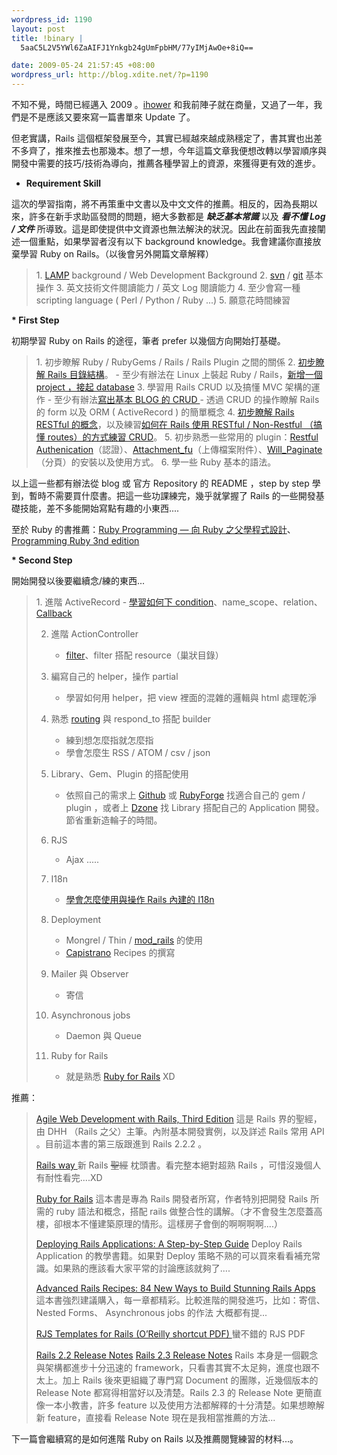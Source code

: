 ```yaml
--- 
wordpress_id: 1190
layout: post
title: !binary |
  5aaC5L2V5YWl6ZaAIFJ1Ynkgb24gUmFpbHM/77yIMjAwOe+8iQ==

date: 2009-05-24 21:57:45 +08:00
wordpress_url: http://blog.xdite.net/?p=1190
---
```

不知不覺，時間已經邁入 2009 。<a href="http://ihower.idv.tw">ihower</a> 和我前陣子就在商量，又過了一年，我們是不是應該又要來寫一篇書單來 Update 了。 

但老實講，Rails 這個框架發展至今，其實已經越來越成熟穩定了，書其實也出差不多齊了，推來推去也那幾本。想了一想，今年這篇文章我便想改轉以學習順序與開發中需要的技巧/技術為導向，推薦各種學習上的資源，來獲得更有效的進步。

* <strong>Requirement Skill</strong>

這次的學習指南，將不再策重中文書以及中文文件的推薦。相反的，因為長期以來，許多在新手求助區發問的問題，絕大多數都是 *<strong>缺乏基本常識</strong>* 以及 *<strong>看不懂 Log / 文件</strong>* 所導致。這是即使提供中文資源也無法解決的狀況。因此在前面我先直接闡述一個重點，如果學習者沒有以下 background knowledge。我會建議你直接放棄學習 Ruby on Rails。（以後會另外開篇文章解釋）



<blockquote>1. <a href="http://en.wikipedia.org/wiki/LAMP_(software_bundle)">LAMP</a> background  /  Web Development Background
2. <a href="http://www.pragprog.com/titles/svn2/pragmatic-version-control-using-subversion">svn</a> / <a href="http://www.pragprog.com/titles/tsgit/pragmatic-version-control-using-git">git</a> 基本操作
3. 英文技術文件閱讀能力 / 英文 Log 閱讀能力
4. 至少會寫一種 scripting language ( Perl / Python / Ruby ...)
5. 願意花時間練習</blockquote>


<strong>
* First Step</strong>

初期學習 Ruby on Rails 的途徑，筆者 prefer 以幾個方向開始打基礎。



<blockquote>1. 初步瞭解 Ruby / RubyGems / Rails / Rails Plugin 之間的關係 
2. <a href="http://rails.pixnet.net/blog/post/22952893">初步瞭解 Rails 目錄結構</a>。
   - 至少有辦法在 Linux 上裝起 Ruby / Rails，<a href="http://rails.pixnet.net/blog/post/22953827">新增一個 project ，接起 database</a>
3. 學習用 Rails CRUD 以及搞懂 MVC 架構的運作
   - 至少有辦法<a href="http://rails.pixnet.net/blog/post/22955992">寫出基本 BLOG 的 CRUD </a>
   - 透過 CRUD 的操作瞭解 Rails 的 form 以及 ORM ( ActiveRecord ) 的簡單概念
4. <a href="http://rails.pixnet.net/blog/post/22956704">初步瞭解 Rails RESTful 的概念</a>，以及練習<a href="http://ihower.idv.tw/course/rails.html">如何在 Rails 使用 RESTful / Non-Restful （搞懂 routes）的方式練習 CRUD</a>。
5. 初步熟悉一些常用的 plugin：<a href="http://github.com/technoweenie/restful-authentication/tree/master">Restful Authenication</a>（認證）、<a href="http://github.com/technoweenie/attachment_fu/tree/master">Attachment_fu</a>（上傳檔案附件）、<a href="http://github.com/mislav/will_paginate/tree/master">Will_Paginate</a>（分頁）的安裝以及使用方式。
6. 學一些 Ruby 基本的語法。</blockquote>



以上這一些都有辦法從 blog 或 官方 Repository 的 README ，step by step 學到，暫時不需要買什麼書。把這一些功課練完，幾乎就掌握了 Rails 的一些開發基礎技能，差不多能開始寫點有趣的小東西....

至於 Ruby 的書推薦：<a href="http://www.books.com.tw/exep/prod/booksfile.php?item=0010350699">Ruby Programming — 向 Ruby 之父學程式設計</a>、<a href="http://www.pragprog.com/titles/ruby3/programming-ruby-1-9">Programming Ruby 3nd edition
</a>

<strong>* Second Step</strong>

開始開發以後要繼續念/練的東西...



<blockquote>1. 進階 ActiveRecord 
    - <a href="http://api.rubyonrails.org/classes/ActiveRecord/Base.html">學習如何下 condition</a>、name_scope、relation、<a href="http://api.rubyonrails.org/classes/ActiveRecord/Callbacks.html">Callback</a>

2. 進階 ActionController
    - <a href="http://api.rubyonrails.org/classes/ActionController/Filters/ClassMethods.html">filter</a>、filter 搭配 resource（巢狀目錄）

3. 編寫自己的 helper，操作 partial 
    - 學習如何用 helper，把 view 裡面的混雜的邏輯與 html 處理乾淨

4. 熟悉 <a href="http://api.rubyonrails.org/classes/ActionController/Routing.html">routing</a> 與 respond_to 搭配 builder
    - 練到想怎麼指就怎麼指
    - 學會怎麼生 RSS / ATOM / csv / json 

5. Library、Gem、Plugin 的搭配使用
    - 依照自己的需求上 <a href="http://github.com/">Github</a> 或 <a href="http://rubyforge.org/">RubyForge</a> 找適合自己的 gem / plugin ，或者上 <a href="http://snippets.dzone.com/">Dzone</a> 找 Library 搭配自己的 Application 開發。節省重新造輪子的時間。

6. RJS
    - Ajax .....

7. I18n 
    - <a href="http://blog.xdite.net/?p=785">學會怎麼使用與操作 Rails 內建的 I18n </a>

8. Deployment
    - Mongrel / Thin / <a href="http://www.modrails.com/">mod_rails</a> 的使用
    - <a href="http://www.capify.org/">Capistrano</a> Recipes 的撰寫

9. Mailer 與 Observer
    - 寄信

10. Asynchronous jobs
    - Daemon 與 Queue

11. Ruby for Rails
    - 就是熟悉 <a href="http://www.manning.com/black/">Ruby for Rails</a> XD</blockquote>

推薦：

<blockquote><a href="http://www.pragprog.com/titles/rails3/agile-web-development-with-rails-third-edition">Agile Web Development with Rails, Third Edition</a>
這是 Rails 界的聖經，由 DHH （Rails 之父）主筆。內附基本開發實例，以及詳述 Rails 常用 API 。目前這本書的第三版跟進到 Rails 2.2.2 。

<a href="http://www.amazon.com/Rails-Way-Addison-Wesley-Professional-Ruby/dp/0321445619">Rails way </a>
新 Rails <del datetime="2009-05-24T13:39:40+00:00">聖經</del> 枕頭書。看完整本絕對超熟 Rails ，可惜沒幾個人有耐性看完....XD

<a href="http://www.manning.com/black/">Ruby for Rails</a>
這本書是專為 Rails 開發者所寫，作者特別把開發 Rails 所需的 ruby 語法和概念，搭配 rails 做整合性的講解。（才不會發生怎麼蓋高樓，卻根本不懂建築原理的情形。這樣房子會倒的啊啊啊啊....）

<a href="http://www.pragprog.com/titles/fr_deploy/deploying-rails-applications">Deploying Rails Applications: A Step-by-Step Guide</a>
Deploy Rails Application 的教學書籍。如果對 Deploy 策略不熟的可以買來看看補充常識。如果熟的應該看大家平常的討論應該就夠了....

<a href="http://www.pragprog.com/titles/fr_arr/advanced-rails-recipes">Advanced Rails Recipes: 84 New Ways to Build Stunning Rails Apps</a>
這本書強烈建議購入，每一章都精彩。比較進階的開發進巧，比如：寄信、Nested Forms、 Asynchronous jobs 的作法 大概都有提...

<a href="http://www.oreilly.com/catalog/rjsrails/index.html">RJS Templates for Rails (O’Reilly shortcut PDF) </a>
蠻不錯的 RJS PDF

<a href="http://guides.rubyonrails.org/2_2_release_notes.html">Rails 2.2 Release Notes</a>
<a href="http://guides.rubyonrails.org/2_3_release_notes.html">Rails 2.3 Release Notes</a>
Rails 本身是一個觀念與架構都進步十分迅速的 framework，只看書其實不太足夠，進度也跟不太上。加上 Rails 後來更組織了專門寫 Document 的團隊，近幾個版本的 Release Note 都寫得相當好以及清楚。Rails 2.3 的 Release Note 更簡直像一本小教書，許多 feature 以及使用方法都解釋的十分清楚。如果想瞭解新 feature，直接看  Release Note 現在是我相當推薦的方法...</blockquote>

下一篇會繼續寫的是如何進階 Ruby on Rails 以及推薦閱覽練習的材料...。
